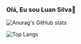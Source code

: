 ### Olá, Eu sou Luan Silva👋

![Anurag's GitHub stats](https://github-readme-stats.vercel.app/api?username=meadowmage&theme=tokyonight&show_icons=true)

![Top Langs](https://github-readme-stats.vercel.app/api/top-langs/?username=meadowmage&layout=compact)




<!--
**meadowmage/meadowmage** is a ✨ _special_ ✨ repository because its `README.md` (this file) appears on your GitHub profile.

Here are some ideas to get you started:

- 🔭 I’m currently working on ...
- 🌱 I’m currently learning ...
- 👯 I’m looking to collaborate on ...
- 🤔 I’m looking for help with ...
- 💬 Ask me about ...
- 📫 How to reach me: ...
- 😄 Pronouns: ...
- ⚡ Fun fact: ...
-->
